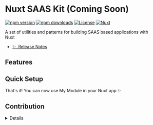 <!--
Get your module up and running quickly.

Find and replace all on all files (CMD+SHIFT+F):
- Name: My Module
- Package name: my-module
- Description: My new Nuxt module
-->

# Nuxt SAAS Kit (Coming Soon)

[![npm version][npm-version-src]][npm-version-href]
[![npm downloads][npm-downloads-src]][npm-downloads-href]
[![License][license-src]][license-href]
[![Nuxt][nuxt-src]][nuxt-href]

A set of utilities and patterns for building SAAS based applications with Nuxt

- [✨ &nbsp;Release Notes](/CHANGELOG.md)
  <!-- - [🏀 Online playground](https://stackblitz.com/github/your-org/my-module?file=playground%2Fapp.vue) -->
  <!-- - [📖 &nbsp;Documentation](https://example.com) -->

## Features

<!-- Highlight some of the features your module provide here -->


## Quick Setup


That's it! You can now use My Module in your Nuxt app ✨

## Contribution

<details>
  <!-- <summary>Local development</summary> -->


</details>

<!-- Badges -->

[npm-version-src]: https://img.shields.io/npm/v/my-module/latest.svg?style=flat&colorA=020420&colorB=00DC82
[npm-version-href]: https://npmjs.com/package/my-module
[npm-downloads-src]: https://img.shields.io/npm/dm/my-module.svg?style=flat&colorA=020420&colorB=00DC82
[npm-downloads-href]: https://npm.chart.dev/my-module
[license-src]: https://img.shields.io/npm/l/my-module.svg?style=flat&colorA=020420&colorB=00DC82
[license-href]: https://npmjs.com/package/my-module
[nuxt-src]: https://img.shields.io/badge/Nuxt-020420?logo=nuxt.js
[nuxt-href]: https://nuxt.com
